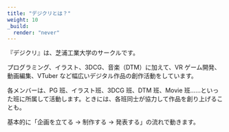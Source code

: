 ```yaml
---
title: "デジクリとは？"
weight: 10
_build:
  render: "never"
---
```


『デジクリ』は、芝浦工業大学のサークルです。

プログラミング、イラスト、3DCG、音楽（DTM）に加えて、VR ゲーム開発、動画編集、VTuber など幅広いデジタル作品の創作活動をしています。

各メンバーは、PG 班、イラスト班、3DCG 班、DTM 班、Movie 班……といった班に所属して活動します。ときには、各班同士が協力して作品を創り上げることも。

基本的に「企画を立てる → 制作する → 発表する」の流れで動きます。
